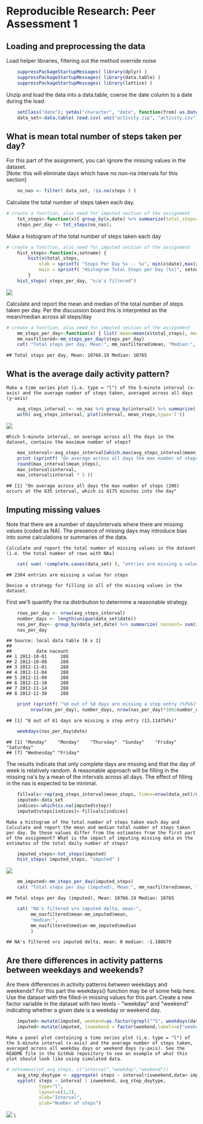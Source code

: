 # Reproducible Research: Peer Assessment 1

## Loading and preprocessing the data
Load helper libraries, filtering out the method override noise

```r
    suppressPackageStartupMessages( library(dplyr) )
    suppressPackageStartupMessages( library(data.table) )
    suppressPackageStartupMessages( library(lattice) )
```

Unzip and load the data into a data.table, coerse the date column to a date during the load

```r
    setClass("date"); setAs("character", "date", function(from) as.Date( from, format="%Y-%m-%d"))
    data_set<-data.table( read.csv( unz("activity.zip", "activity.csv"), colClasses=c('integer','date','integer') ))
```


## What is mean total number of steps taken per day?
For this part of the assignment, you can ignore the missing values in the dataset.<br>
[Note: this will eliminate days which have no non-na intervals for this section]

```r
    no_nas <- filter( data_set, !is.na(steps ) )
```

Calculate the total number of steps taken each day. 

```r
# create a function, also need for imputed section of the assignment
    tot_steps<-function(x){ group_by(x,date) %>% summarize(total_steps=sum(steps))} 
    steps_per_day <- tot_steps(no_nas);
```

Make a histogram of the total number of steps taken each day

```r
# create a function, also need for imputed section of the assignment
    hist_steps<-function(x,setname) {
        hist(x$total_steps,
            xlab = sprintf( "Steps Per Day %s -- %s", min(x$date),max(x$date)),
            main = sprintf( "Histogram Total Steps per Day (%s)", setname ))
        }
    hist_steps( steps_per_day, "n/a's filtered")
```

![](PA1_template_files/figure-html/unnamed-chunk-5-1.png) 

Calculate and report the mean and median of the total number of steps taken per day.
Per the discussion board this is interpreted as the mean/median across all steps/day


```r
# create a function, also need for imputed section of the assignment
    mm_steps_per_day<-function(x) { list( mean=mean(x$total_steps), median=median(x$total_steps))}
    mm_nasfiltered<-mm_steps_per_day(steps_per_day)
    cat( "Total steps per day, Mean:", mm_nasfiltered$mean, "Median:", mm_nasfiltered$median) 
```

```
## Total steps per day, Mean: 10766.19 Median: 10765
```

## What is the average daily activity pattern?
    Make a time series plot (i.e. type = "l") of the 5-minute interval (x-axis) and the average number of steps taken, averaged across all days (y-axis)

```r
    avg_steps_interval <- no_nas %>% group_by(interval) %>% summarize( mean_steps = mean(steps))
    with( avg_steps_interval, plot(interval, mean_steps,type='l'))
```

![](PA1_template_files/figure-html/unnamed-chunk-7-1.png) 

    Which 5-minute interval, on average across all the days in the dataset, contains the maximum number of steps?

```r
    max_interval<-avg_steps_interval[which.max(avg_steps_interval$mean_steps)]
    print (sprintf( "On average across all days the max number of steps (%d) occurs at the %d interval, which is %d minutes into the day",
    round(max_interval$mean_steps), 
    max_interval$interval,
    max_interval$interval * 5 ))
```

```
## [1] "On average across all days the max number of steps (206) occurs at the 835 interval, which is 4175 minutes into the day"
```


## Imputing missing values
Note that there are a number of days/intervals where there are missing values (coded as NA). The presence of missing days may introduce bias into some calculations or summaries of the data.

    Calculate and report the total number of missing values in the dataset (i.e. the total number of rows with NAs)

```r
    cat( sum( !complete.cases(data_set) ), "entries are missing a value for steps")
```

```
## 2304 entries are missing a value for steps
```

    Devise a strategy for filling in all of the missing values in the dataset.
First we'll quantify the na distribution to determine a reasonable strategy.

```r
    rows_per_day <- nrow(avg_steps_interval)
    number_days <- length(unique(data_set$date))
    nas_per_day<- group_by(data_set,date) %>% summarize( nacount= sum(is.na(steps))) %>% filter(nacount>0)
    nas_per_day
```

```
## Source: local data table [8 x 2]
## 
##         date nacount
## 1 2012-10-01     288
## 2 2012-10-08     288
## 3 2012-11-01     288
## 4 2012-11-04     288
## 5 2012-11-09     288
## 6 2012-11-10     288
## 7 2012-11-14     288
## 8 2012-11-30     288
```

```r
    print (sprintf( "%d out of %d days are missing a step entry (%f%%)",
         nrow(nas_per_day), number_days, nrow(nas_per_day)*100/number_days));
```

```
## [1] "8 out of 61 days are missing a step entry (13.114754%)"
```

```r
    weekdays(nas_per_day$date)
```

```
## [1] "Monday"    "Monday"    "Thursday"  "Sunday"    "Friday"    "Saturday" 
## [7] "Wednesday" "Friday"
```
The results indicate that only complete days are missing and that the day of week is relatively random. A reasonable approach will be filling in the missing na's by a mean of the intervals across all days. The effect of filling in the nas is expected to be minimal.


```r
    fillvals<-rep(avg_steps_interval$mean_steps, times=nrow(data_set)/nrow(avg_steps_interval))
    imputed<-data_set
    indices<-which(is.na(imputed$step))
    imputed$steps[indices]<-fillvals[indices]
```

    Make a histogram of the total number of steps taken each day and Calculate and report the mean and median total number of steps taken per day. Do these values differ from the estimates from the first part of the assignment? What is the impact of imputing missing data on the estimates of the total daily number of steps?

```r
    imputed_steps<-tot_steps(imputed)
    hist_steps( imputed_steps, "imputed" )
```

![](PA1_template_files/figure-html/unnamed-chunk-12-1.png) 

```r
    mm_imputed<-mm_steps_per_day(imputed_steps)
    cat( "Total steps per day (imputed), Mean:", mm_nasfiltered$mean, "Median:", mm_nasfiltered$median) 
```

```
## Total steps per day (imputed), Mean: 10766.19 Median: 10765
```

```r
    cat( "NA's filtered vrs imputed delta, mean:",
         mm_nasfiltered$mean-mm_imputed$mean,
         "median:",
         mm_nasfiltered$median-mm_imputed$median
         )
```

```
## NA's filtered vrs imputed delta, mean: 0 median: -1.188679
```


## Are there differences in activity patterns between weekdays and weekends?
Are there differences in activity patterns between weekdays and weekends?
For this part the weekdays() function may be of some help here. Use the dataset with the filled-in missing values for this part.
    Create a new factor variable in the dataset with two levels - "weekday" and "weekend" indicating whether a given date is a weekday or weekend day.

```r
    imputed<-mutate(imputed, weekend=as.factor(grepl("^S", weekdays(date) )))
    imputed<-mutate(imputed, isweekend = factor(weekend,labels=c("weekday","weekend")))
```
    Make a panel plot containing a time series plot (i.e. type = "l") of the 5-minute interval (x-axis) and the average number of steps taken, averaged across all weekday days or weekend days (y-axis). See the README file in the GitHub repository to see an example of what this plot should look like using simulated data.

```r
# setnames(int_avg_steps, c("interval","weekday","weekend"))
    avg_step_daytype <- aggregate( steps ~ interval+isweekend,data<-imputed,mean)
    xyplot( steps ~ interval | isweekend, avg_step_daytype, 
            type="l",
            layout=c(1,2),
            xlab="Interval",
            ylab="Number of steps")
```

![](PA1_template_files/figure-html/unnamed-chunk-14-1.png) 
\
